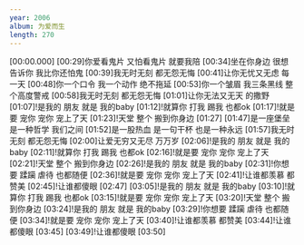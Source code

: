 ```yaml
---
year: 2006
album: 为爱而生
length: 270
---
```

[00:00.000]
[00:29]你爱看鬼片 又怕看鬼片 就要我陪
[00:34]坐在你身边 很想告诉你 我比你还怕鬼
[00:39]我无时无刻 都无怨无悔
[00:41]让你无忧又无虑 每一天
[00:48]你一个口令 我一个动作 绝不拖延
[00:53]你一个皱眉 我三条黑线 整个高度警戒
[00:58]我无时无刻 都无怨无悔
[01:01]让你无法又无天 的撒野
[01:07]!是我的 朋友 就是 我的baby
[01:12]!就算你 打我 踢我 也都ok
[01:17]!就是要 宠你 宠你 宠上了天
[01:23]!天堂 整个 搬到你身边
[01:27]
[01:47]是一座堡垒 是一种哲学 我们之间
[01:52]是一股热血 是一句干杯 也是一种永远
[01:57]我无时无刻 都无怨无悔
[02:00]让爱无穷又无尽 万万岁
[02:06]!是我的 朋友 就是 我的baby
[02:11]!就算你 打我 踢我 也都ok
[02:16]!就是要 宠你 宠你 宠上了天
[02:21]!天堂 整个 搬到你身边
[02:26]!是我的 朋友 就是 我的baby
[02:31]!你想要 蹂躏 虐待 也都随便
[02:36]!就是要 宠你 宠你 宠上了天
[02:41]!让谁都羡慕 都赞美
[02:45]!让谁都傻眼
[02:47]
[03:05]!是我的 朋友 就是 我的baby
[03:10]!就算你 打我 踢我 也都ok
[03:15]!就是要 宠你 宠你 宠上了天
[03:20]!天堂 整个 搬到你身边
[03:24]!是我的 朋友 就是 我的baby
[03:29]!你想要 蹂躏 虐待 也都随便
[03:34]!就是要 宠你 宠你 宠上了天
[03:40]!让谁都羡慕 都赞美
[03:44]!让谁都傻眼
[03:45]
[03:49]!让谁都傻眼
[03:50]